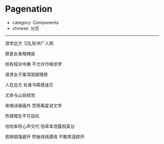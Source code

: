 # Pagenation

- category: Components
- chinese: 分页

---

游学远方 习礼知书广人网

原是女身暗掩装

校有规训令确 不允许巾帼求学

淑贤女子属深闺居暗房

人在远方 处身书斋感迷茫

尤幸与山伯结党

夜唱诗昼画作 赏雨看星说文学

热情暗生不可自抗

怕坦率将心声交代 怕草率泄露祝英台

若擦肩强避开 然後视线骤改 不敢笑逐颜开
